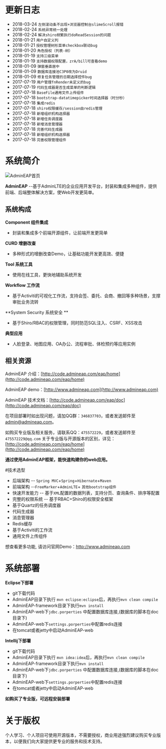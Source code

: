 # 更新日志
- 2018-03-24     `左侧滚动条不出现+浏览器控制台slimeScroll报错`
- 2018-02-24     `系统异常统一处理`
- 2018-02-24     `解决shiro频繁执行doReadSession的问题`
- 2018-01-21     `用户自定义列`
- 2018-01-21     `授权管理树形菜单checkbox联动bug`
- 2018-01-20     `角色授权（列表-树）`
- 2018-01-19     `支持三级菜单`
- 2018-01-19     `支持数据权限配置，zrA/bill可查看demo`
- 2018-01-09     `弹窗垂直居中`
- 2018-01-09     `数据库连接池C3P0改为Druid`
- 2018-01-09     `修复任务管理的日期选择控件bug`
- 2017-07-19     `用户管理fnRender未定义的bug`
- 2017-07-19     `代码生成器是否生成菜单的判断逻辑`
- 2017-07-18     `BaseFile通用文件上传组件`
- 2017-07-18     `bootstrap-datatimepicker时间选择器（时分秒）`
- 2017-07-18     `集成redis`
- 2017-07-18     `shiro权限缓存/session由redis管理`
- 2017-07-18     `新增组织机构选择器`
- 2017-07-18     `新增任务调度器`
- 2017-07-18     `新增消息管理器`
- 2017-07-18     `完善代码生成器`
- 2017-07-18     `新增组织机构选择器`
- 2017-07-18     `完善权限管理组件`


# 系统简介
![AdminEAP首页](http://code.admineap.com/uploadPath/markdown/admineap.png "AdminEAP首页")

**AdminEAP** --基于AdminLTE的企业应用开发平台，封装和集成多种组件，提供前端、后端整体解决方案，使Web开发更简单。

## 系统构成
**Component 组件集成**
- 封装和集成多个前端开源组件，让前端开发更简单

**CURD 增删改查**
- 多种形式的增删改查Demo，让基础功能开发更高效、便捷

**Tool 系统工具**
- 使用在线工具，更快地辅助系统开发

**Workflow 工作流**
- 基于Activiti的可视化工作流，支持会签、委托、会商、撤回等多种场景，支撑审批业务流转

**System Security 系统安全 **
- 基于Shiro/RBAC的权限管理，同时防范SQL注入、CSRF、XSS攻击

**典型应用**
- 人脸登录、地图应用、OA办公、流程审批、体检预约等应用实例


## 相关资源
AdminEAP 介绍：[http://code.admineap.com/eap/home](http://code.admineap.com/eap/home)

AdminEAP demo：[http://www.admineap.com](http://www.admineap.com)

AdminEAP 技术文档：[http://code.admineap.com/eap/doc](http://code.admineap.com/eap/doc)

在项目部署时如出现问题，请加QQ群：`346837703`，或者发送邮件至 admin@admineap.com。

如购买专业版及相关服务，请联系QQ：`475572229`，或者发送邮件至`475572229@qq.com`
关于专业版与开源版本的区别，详见：[http://code.admineap.com/eap/home](http://code.admineap.com/eap/home)

**通过使用AdminEAP框架，能快速构建你的web应用。**

#技术选型

- 后端架构 -- ```Spring MVC```+```Spring```+```Hibernate```+```Maven```
- 前端架构 --```FreeMarker```+```AdminLTE```+ `其他bootstrap组件`
- 快速开发能力 -- 基于```XML```配置的数据列表，支持分页、查询条件、排序等配置
- 完整的权限系统 -- 基于RBAC+Shiro的权限安全框架
- 基于Quartz的任务调度器
- 代码生成器
- 消息管理器
- Redis缓存
- 基于Activiti的工作流
- 通用文件上传组件


想查看更多功能, 请访问官网Demo：http://www.admineap.com

# 系统部署
**Eclipse下部署**
- git下载代码
- AdminEAP目录下执行 ```mvn eclipse:eclipse```后，再执行```mvn clean compile```
- AdminEAP-framework目录下执行```mvn install```
- AdminEAP-web下`jdbc.porperties` 中配置数据库连接,(数据库的脚本在doc目录下)
- AdminEAP-web下`settings.porperties`中配置redis连接
- 在tomcat或者jetty中启动AdminEAP-web

**Intellij下部署**
- git下载代码
- AdminEAP目录下执行 ```mvn idea:idea```后，再执行```mvn clean compile```
- AdminEAP-framework目录下执行```mvn install```
- AdminEAP-web下`jdbc.porperties` 中配置数据库连接,(数据库的脚本在doc目录下)
- AdminEAP-web下`settings.porperties`中配置redis连接
- 在tomcat或者jetty中启动AdminEAP-web

**如购买了专业版，可远程安装部署**

# 关于版权
个人学习、个人项目可使用开源版本，不需要授权，商业用途强烈建议购买专业版本，以便我们向大家提供更专业的服务和技术支持。


